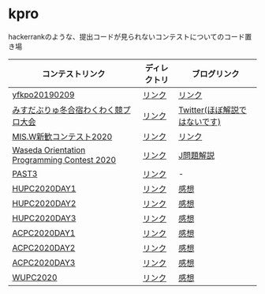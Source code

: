 # kpro

hackerrankのような、提出コードが見られないコンテストについてのコード置き場

| コンテストリンク | ディレクトリ | ブログリンク |
|-|-|-|
| [yfkpo20190209](https://www.hackerrank.com/contests/yfkpo20190209/challenges) | [リンク](https://github.com/emtsubasa/kpro/tree/master/yfkpo20190209) | [リンク](https://emtubasa.hateblo.jp/entry/2019/02/12/210000) |
| [みすだぶりゅ冬合宿わくわく競プロ大会](https://www.hackerrank.com/contests/misw-wintercontest2020/challenges) | [リンク](https://github.com/emtsubasa/kpro/tree/master/misw-wintercontest2020) | [Twitter(ほぼ解説ではないです)](https://twitter.com/emtsu_ba/status/1234782235598868480) |
| [MIS.W新歓コンテスト2020](https://www.hackerrank.com/contests/misw-welcomecontest2020/challenges) | [リンク](https://github.com/emtsubasa/kpro/tree/master/misw-welcomecontest2020) | [リンク](https://emtubasa.hateblo.jp/entry/2020/04/23/210517) |
| [Waseda Orientation Programming Contest 2020](https://wpcs2.herokuapp.com/contests/12) | [リンク](https://github.com/emtsubasa/kpro/tree/master/wasedaorientation2020) | [J問題解説](https://emtubasa.hateblo.jp/entry/2020/05/16/162609) |
| [PAST3](https://atcoder.jp/contests/past202005-open) | [リンク](https://github.com/emtsubasa/kpro/tree/master/past3) | - |
| [HUPC2020DAY1](https://onlinejudge.u-aizu.ac.jp/services/room.html#HUPC2020Day1/info) | [リンク](https://github.com/emtsubasa/kpro/tree/master/hupc2020/day1) | [感想](https://emtubasa.hateblo.jp/entry/2020/09/14/165634) | 
| [HUPC2020DAY2](https://onlinejudge.u-aizu.ac.jp/services/room.html#HUPC2020Day2/info) | [リンク](https://github.com/emtsubasa/kpro/tree/master/hupc2020/day2) | [感想](https://emtubasa.hateblo.jp/entry/2020/09/15/190918) | 
| [HUPC2020DAY3](https://onlinejudge.u-aizu.ac.jp/services/room.html#HUPC2020Day3/info) | [リンク](https://github.com/emtsubasa/kpro/tree/master/hupc2020/day3) | [感想](https://emtubasa.hateblo.jp/entry/2020/09/16/214444) | 
| [ACPC2020DAY1](https://onlinejudge.u-aizu.ac.jp/services/room.html#ACPC2020Day1/info) | [リンク](https://github.com/emtsubasa/kpro/tree/master/acpc2020/day1) | [感想](https://emtubasa.hateblo.jp/entry/2020/09/19/164328) | 
| [ACPC2020DAY2](https://onlinejudge.u-aizu.ac.jp/services/room.html#ACPC2020Day2/info) | [リンク](https://github.com/emtsubasa/kpro/tree/master/acpc2020/day2) | [感想](https://emtubasa.hateblo.jp/entry/2020/09/20/174119) | 
| [ACPC2020DAY3](https://onlinejudge.u-aizu.ac.jp/services/room.html#ACPC2020Day3/info) | [リンク](https://github.com/emtsubasa/kpro/tree/master/acpc2020/day3) | [感想](https://emtubasa.hateblo.jp/entry/2020/09/21/171449) | 
| [WUPC2020](https://onlinejudge.u-aizu.ac.jp/services/room.html#WUPC2020/info) | [リンク](https://github.com/emtsubasa/kpro/tree/master/wupc2020/) | [感想](https://emtubasa.hateblo.jp/entry/2020/09/12/180042) | 
